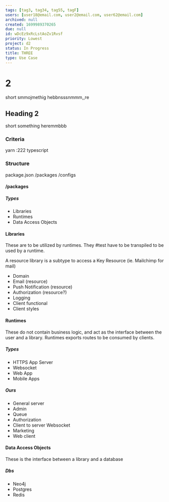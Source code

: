 ```yaml
---
tags: [tag3, tag34, tag55, tagF]
users: [user18@email.com, user2@email.com, user62@email.com]
archived: null
created: 1699989370265
due: null
id: wDcEz9xRcLstAoZv1Rvsf
priority: Lowest
project: d2
status: In Progress
title: THREE
type: Use Case
---
```

<!-- GENERATED WITH GITDOWN; DO NOT CHANGE -->

# 2

short smmojmethig hebbnsssnmmm,,re

## Heading 2

short something heremmbbb

### Criteria

yarn :222 typescript

### Structure

package.json /packages /configs

#### /packages

##### Types

* Libraries
* Runtimes
* Data Access Objects

#### Libraries

These are to be utilized by runtimes. They #test have to be transpiled to be used by a runtime.

A resource library is a subtype to access a Key Resource (ie. Mailchimp for mail)

* Domain
* Email (resource)
* Push Notification (resource)
* Authorization (resource?)
* Logging
* Client functional
* Client styles

#### Runtimes

These do not contain business logic, and act as the interface between the user and a library. Runtimes exports routes to be consumed by clients.

##### Types

* HTTPS App Server
* Websocket
* Web App
* Mobile Apps

##### Ours

* General server
* Admin
* Queue
* Authorization
* Client to server Websocket
* Marketing
* Web client

#### Data Access Objects

These is the interface between a library and a database

##### Dbs

* Neo4j
* Postgres
* Redis